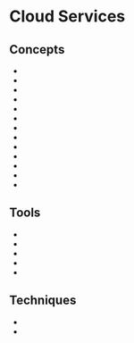 # Cloud Services

## Concepts

* [](what-is-infrastructure-as-code-iac-and-its-benefits)
* [](cloudformation-is-the-key-to-quick-aws-development-environments)
* [](find-out-which-cloud-model-fits-for-your-security-concerns)
* [](improve-your-clouds-resilience-with-business-impact-analysis)
* [](efficiency-meets-flexibility-with-cloud-computing)
* [](hybrid-cloud)
* [](what-is-a-private-cloud)
* [](what-is-a-public-cloud)
* [](basic-components-of-a-secure-network-architecture-in-the-cloud)
* [](raid-and-data-dispersion-for-secure-cloud-storage)
* [](track-your-configurations-with-a-version-control-system-vcs)
* [](infrastructure-as-a-service-iaas)
* [](shared-security-responsibilities-in-aws-easing-your-administrative-strain)

## Tools
* [](aws-five-pillars-of-a-well-architected-framework)
* [](a-look-into-aws-data-center-security-procedures)
* [](platform-as-a-service-paas)
* [](security-as-a-service-secaas)
* [](software-as-a-service-saas)

## Techniques

* [](deploy-your-first-project-on-terraform-with-basic-hcl)
* [](custom-security-groups-on-aws-regulate-traffic-and-keep-your-resources-safe)